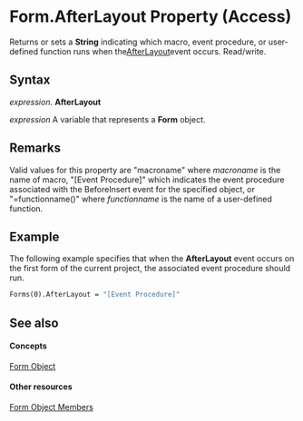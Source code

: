 
# Form.AfterLayout Property (Access)

Returns or sets a  **String** indicating which macro, event procedure, or user-defined function runs when the[AfterLayout](3b500c32-e1aa-ad06-432f-981253767c3d.md)event occurs. Read/write.


## Syntax

 _expression_. **AfterLayout**

 _expression_ A variable that represents a **Form** object.


## Remarks

Valid values for this property are "macroname" where  _macroname_ is the name of macro, "[Event Procedure]" which indicates the event procedure associated with the BeforeInsert event for the specified object, or "=functionname()" where _functionname_ is the name of a user-defined function.


## Example

The following example specifies that when the  **AfterLayout** event occurs on the first form of the current project, the associated event procedure should run.


```vb
Forms(0).AfterLayout = "[Event Procedure]" 

```


## See also


#### Concepts


[Form Object](72ef9219-142b-b690-b696-3eba9a5d4522.md)
#### Other resources


[Form Object Members](e1976b58-28ca-8f76-cdf3-6732cb06ce6c.md)
